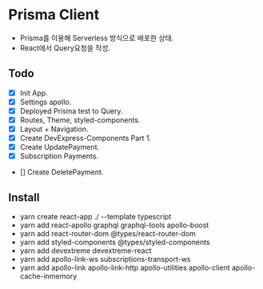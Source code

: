 # Prisma Client
- Prisma를 이용해 Serverless 방식으로 배포한 상태.
- React에서 Query요청을 작성.


## Todo
- [x] Init App.
- [x] Settings apollo.
- [x] Deployed Prisma test to Query.
- [x] Routes, Theme, styled-components.
- [x] Layout + Navigation.
- [x] Create DevExpress-Components Part 1.
- [x] Create UpdatePayment.
- [x] Subscription Payments.
- [] Create DeletePayment.

## Install
- yarn create react-app ./ --template typescript
- yarn add react-apollo graphql graphql-tools apollo-boost
- yarn add react-router-dom @types/react-router-dom
- yarn add styled-components @types/styled-components
- yarn add devextreme devextreme-react
- yarn add apollo-link-ws subscriptions-transport-ws
- yarn add apollo-link apollo-link-http apollo-utilities apollo-client apollo-cache-inmemory